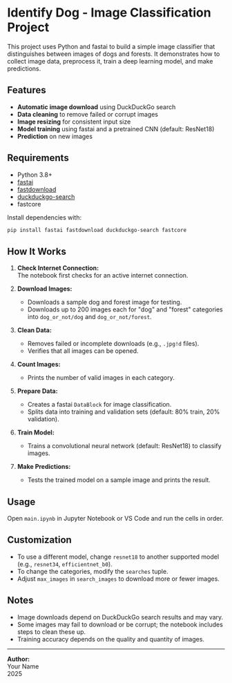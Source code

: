 # Identify Dog - Image Classification Project

This project uses Python and fastai to build a simple image classifier that distinguishes between images of dogs and forests. It demonstrates how to collect image data, preprocess it, train a deep learning model, and make predictions.

## Features

- **Automatic image download** using DuckDuckGo search
- **Data cleaning** to remove failed or corrupt images
- **Image resizing** for consistent input size
- **Model training** using fastai and a pretrained CNN (default: ResNet18)
- **Prediction** on new images

## Requirements

- Python 3.8+
- [fastai](https://docs.fast.ai/)
- [fastdownload](https://github.com/fastai/fastdownload)
- [duckduckgo-search](https://pypi.org/project/duckduckgo-search/)
- fastcore

Install dependencies with:

```bash
pip install fastai fastdownload duckduckgo-search fastcore
```

## How It Works

1. **Check Internet Connection:**  
   The notebook first checks for an active internet connection.

2. **Download Images:**  
   - Downloads a sample dog and forest image for testing.
   - Downloads up to 200 images each for "dog" and "forest" categories into `dog_or_not/dog` and `dog_or_not/forest`.

3. **Clean Data:**  
   - Removes failed or incomplete downloads (e.g., `.jpg!d` files).
   - Verifies that all images can be opened.

4. **Count Images:**  
   - Prints the number of valid images in each category.

5. **Prepare Data:**  
   - Creates a fastai `DataBlock` for image classification.
   - Splits data into training and validation sets (default: 80% train, 20% validation).

6. **Train Model:**  
   - Trains a convolutional neural network (default: ResNet18) to classify images.

7. **Make Predictions:**  
   - Tests the trained model on a sample image and prints the result.

## Usage

Open `main.ipynb` in Jupyter Notebook or VS Code and run the cells in order.

## Customization

- To use a different model, change `resnet18` to another supported model (e.g., `resnet34`, `efficientnet_b0`).
- To change the categories, modify the `searches` tuple.
- Adjust `max_images` in `search_images` to download more or fewer images.

## Notes

- Image downloads depend on DuckDuckGo search results and may vary.
- Some images may fail to download or be corrupt; the notebook includes steps to clean these up.
- Training accuracy depends on the quality and quantity of images.

---

**Author:**  
Your Name  
2025
